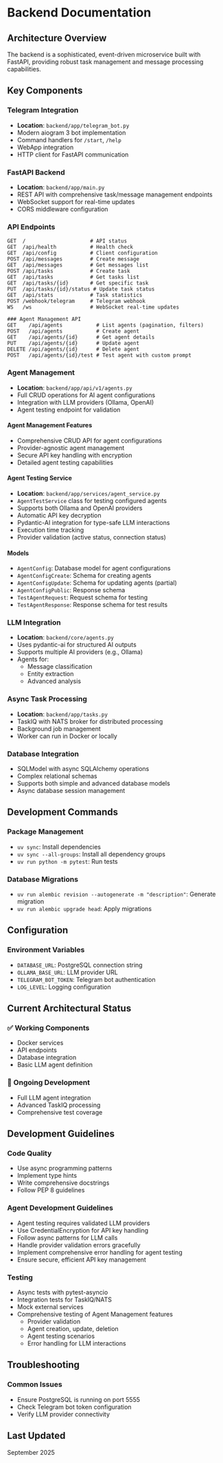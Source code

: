# Backend Documentation

## Architecture Overview

The backend is a sophisticated, event-driven microservice built with FastAPI, providing robust task management and message processing capabilities.

## Key Components

### Telegram Integration
- **Location**: `backend/app/telegram_bot.py`
- Modern aiogram 3 bot implementation
- Command handlers for `/start`, `/help`
- WebApp integration
- HTTP client for FastAPI communication

### FastAPI Backend
- **Location**: `backend/app/main.py`
- REST API with comprehensive task/message management endpoints
- WebSocket support for real-time updates
- CORS middleware configuration

### API Endpoints

```
GET  /                     # API status
GET  /api/health           # Health check
GET  /api/config           # Client configuration
POST /api/messages         # Create message
GET  /api/messages         # Get messages list
POST /api/tasks            # Create task
GET  /api/tasks            # Get tasks list
GET  /api/tasks/{id}       # Get specific task
PUT  /api/tasks/{id}/status # Update task status
GET  /api/stats            # Task statistics
POST /webhook/telegram     # Telegram webhook
WS   /ws                   # WebSocket real-time updates

### Agent Management API
GET    /api/agents           # List agents (pagination, filters)
POST   /api/agents           # Create agent
GET    /api/agents/{id}      # Get agent details
PUT    /api/agents/{id}      # Update agent
DELETE /api/agents/{id}      # Delete agent
POST   /api/agents/{id}/test # Test agent with custom prompt
```

### Agent Management
- **Location**: `backend/app/api/v1/agents.py`
- Full CRUD operations for AI agent configurations
- Integration with LLM providers (Ollama, OpenAI)
- Agent testing endpoint for validation

#### Agent Management Features
- Comprehensive CRUD API for agent configurations
- Provider-agnostic agent management
- Secure API key handling with encryption
- Detailed agent testing capabilities

#### Agent Testing Service
- **Location**: `backend/app/services/agent_service.py`
- `AgentTestService` class for testing configured agents
- Supports both Ollama and OpenAI providers
- Automatic API key decryption
- Pydantic-AI integration for type-safe LLM interactions
- Execution time tracking
- Provider validation (active status, connection status)

#### Models
- `AgentConfig`: Database model for agent configurations
- `AgentConfigCreate`: Schema for creating agents
- `AgentConfigUpdate`: Schema for updating agents (partial)
- `AgentConfigPublic`: Response schema
- `TestAgentRequest`: Request schema for testing
- `TestAgentResponse`: Response schema for test results

### LLM Integration
- **Location**: `backend/core/agents.py`
- Uses pydantic-ai for structured AI outputs
- Supports multiple AI providers (e.g., Ollama)
- Agents for:
  - Message classification
  - Entity extraction
  - Advanced analysis

### Async Task Processing
- **Location**: `backend/app/tasks.py`
- TaskIQ with NATS broker for distributed processing
- Background job management
- Worker can run in Docker or locally

### Database Integration
- SQLModel with async SQLAlchemy operations
- Complex relational schemas
- Supports both simple and advanced database models
- Async database session management

## Development Commands

### Package Management
- `uv sync`: Install dependencies
- `uv sync --all-groups`: Install all dependency groups
- `uv run python -m pytest`: Run tests

### Database Migrations
- `uv run alembic revision --autogenerate -m "description"`: Generate migration
- `uv run alembic upgrade head`: Apply migrations

## Configuration

### Environment Variables
- `DATABASE_URL`: PostgreSQL connection string
- `OLLAMA_BASE_URL`: LLM provider URL
- `TELEGRAM_BOT_TOKEN`: Telegram bot authentication
- `LOG_LEVEL`: Logging configuration

## Current Architectural Status

### ✅ Working Components
- Docker services
- API endpoints
- Database integration
- Basic LLM agent definition

### 🔄 Ongoing Development
- Full LLM agent integration
- Advanced TaskIQ processing
- Comprehensive test coverage

## Development Guidelines

### Code Quality
- Use async programming patterns
- Implement type hints
- Write comprehensive docstrings
- Follow PEP 8 guidelines

### Agent Development Guidelines
- Agent testing requires validated LLM providers
- Use CredentialEncryption for API key handling
- Follow async patterns for LLM calls
- Handle provider validation errors gracefully
- Implement comprehensive error handling for agent testing
- Ensure secure, efficient API key management

### Testing
- Async tests with pytest-asyncio
- Integration tests for TaskIQ/NATS
- Mock external services
- Comprehensive testing of Agent Management features
  - Provider validation
  - Agent creation, update, deletion
  - Agent testing scenarios
  - Error handling for LLM interactions

## Troubleshooting

### Common Issues
- Ensure PostgreSQL is running on port 5555
- Check Telegram bot token configuration
- Verify LLM provider connectivity

## Last Updated
September 2025